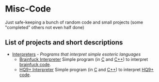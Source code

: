 # Misc-Code
Just safe-keeping a bunch of random code and small projects (some "completed" others not even half done)

## List of projects and short descriptions
* [Interpreters][interpreters-folder] - _Programs that interpret simple esoteric languages_
  * [Brainfuck Interpreter][BF-interpreter] Simple program (in [C][BF-interpreter-C] and [C++][BF-interpreter-C++]) to interpret [brainfuck code][BF-description].
  * [HQ9+ Interpreter][HQ9+-interpreter] Simple program (in [C][HQ9+-interpreter-C] and [C++][HQ9+-interpreter-C++]) to interpret [HQ9+ code][HQ9+-description].




[//]: # (Links to stuff, for easier future manipulation)

[interpreters-folder]: <./Interpreters/>

[BF-interpreter]: <./Interpreters/BF%20Executer/>

[BF-interpreter-C]: <./Interpreters/BF%20Executer/C/>

[BF-interpreter-C++]: <./Interpreters/BF%20Executer/C%2B%2B/>

[BF-description]: <https://esolangs.org/wiki/Brainfuck>

[HQ9+-interpreter]: <./Interpreters/HQ9%2B%20Executer/>
[HQ9+-interpreter-C]: <./Interpreters/HQ9%2B%20Executer/C/>
[HQ9+-interpreter-C++]: <./Interpreters/HQ9%2B%20Executer/C%2B%2B/>
[HQ9+-description]: <https://esolangs.org/wiki/HQ9%2B>
